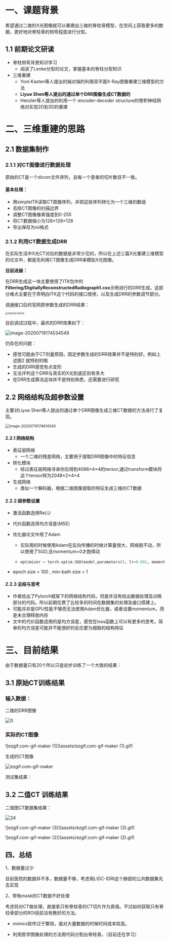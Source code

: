 # 一、课题背景

希望通过二维的X光图像就可以重建出三维的脊柱骨模型，在空间上获取更多的数据，更好地对脊柱骨的侧弯程度进行分型。

## 1.1 前期论文研读

- 脊柱侧弯背景知识学习
  - 阅读了Lenke分型的论文，掌握基本的脊柱分型知识
- 三维重建
  - Yoni Kasten等人提出的端对端的利用双平面X-Ray图像重建三维模型的方法
  - **Liyue Shen等人提出的通过单个DRR图像生成CT数据的**
  - Henzler等人提出的利用一个 encoder-decoder structure的卷积神经网络对实现2D到3D的重建



# 二、三维重建的思路

## 2.1 数据集制作

### 2.1.1 对CT图像进行数据处理

原始的CT是一个dicom文件序列，且每一个患者的切片数目不一致。

#### **基本处理：**

- 用simpleITK读取CT图像序列，并把这些序列转化为一个三维的数组
- 去除CT图像的扫描边界
- 调整CT图像像素强度到0-255
- 将CT数据缩小为128×128×128
- 导出保存为nii格式

### 2.1.2 利用CT数据生成DRR

在实际生活中X光CT对应的数据是非常少见的，所以在上述三篇X光重建三维模型的论文中，都是先利用CT图像生成DRR来模拟X光图像。

**目前进展：**

在DRR生成这一块主要使用了ITK包中的**Filtering/DigitallyReconstructedRadiograph1.cxx**示例进行的DRR生成。这部分难点主要在于弄明白ITK这个代码的接口使用，以及生成DRR的参数调节部分。

调通接口后的官网原参数生成的DRR结果：

<img src="assets/1595145745879.png" alt="1595145745879" style="zoom:50%;" />

目前调试过程中，最优的DRR效果如下：

![image-20200719174534549](assets/image-20200719174534549.png)

仍存在的问题：

- 感觉可能由于CT剂量原因，固定参数生成的DRR效果并不是特别好。例如上述图2 就特别的暗
- 生成的DRR感觉有点变形
- 无法评判这个DRR与真实的X光到底区别有多大
- 在DRR生成算法这块并不是特别熟悉，还需要进行研究



## 2.2 网络结构及超参数设置

主要对Liyue Shen等人提出的通过单个DRR图像生成三维CT数据的方法进行了复现。

<img src="assets/image-20200719174614540.png" alt="image-20200719174614540" style="zoom:80%;" />

#### 2.2.1 网络结构

- 表征层网络
  - 一个二维的残差网络，主要用于提取DRR图像中的特征信息
- 转化模块
  - 经过表征层网络寻来你后得到4096×4×4的tensor,通过transform模块将这个tensor转为2048×2×4×4
- 生成网络
  - 类似一个解码器，根据二维图像提取的特征生成三维的CT数据

#### 2.2.2 超参数设置

- 激活函数选用ReLU

- 代价函数选用均方误差(MSE)

- 优化器论文中用了Adam

  - 实际用的时候使用Adam在反向传播的时候计算量很大，网络跑不动，所以使用了SGD,且momentum=0才跑得动

  - ```python
    optimizer = torch.optim.SGD(model.parameters(), lr=0.001, momentum=0)
    ```

- epoch size = 100  , min-bath size = 1

#### 2.2.3 总结与思考

- 作者给出了Pytorch框架下的网络结构代码，但是并没有给出数据处理及训练部分的代码。所以前期花费了比较多的时间在数据集的处理及接口搭建上。
- 可能并非是GPU性能不够而无法使用Adam优化器，或者设置momentum，而是未合理释放内存
- 文中的代价函数选用的是均方误差，感觉在loss函数上可以有更多的思考。简单的均方误差可能并不能很好的反应更为细致的结构特征

# 三、目前结果

由于数据量只有20个所以只是初步训练了一个大致的结果：

## 3.1 原始CT训练结果

### 输入数据：

二维的DRR图像

![0](assets/0.png)

### 实际的CT图像

![ezgif.com-gif-maker (1)](assets/ezgif.com-gif-maker (1).gif)

生成的CT图像

![ezgif.com-gif-maker](assets/ezgif.com-gif-maker.gif)

测试集结果：

## 3.2 二值CT 训练结果

二值图CT数据集结果：

![24](assets/24.png)

![ezgif.com-gif-maker (3)](assets/ezgif.com-gif-maker (3).gif)

![ezgif.com-gif-maker (2)](assets/ezgif.com-gif-maker (2).gif)

## 四、总结

1、数据量过少

目前医院的数据并不多，数据量不够，考虑用LIDC-IDRI这个肺部的公共数据集先去实现

2、带有mask的CT数据不好处理

考虑将对CT做处理，直接拿只有脊柱骨的CT切片作为真值。不过如何获取只有脊柱骨部分的ROI目前没有教好的方法。

- mimics软件过于繁琐，面对大量数据的时候时间成本较高。

- 利用医学图像处理的方法用代码分割出脊柱骨。（目前还在学习）

